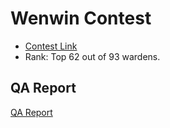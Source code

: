 # Wenwin Contest
- [Contest Link](https://code4rena.com/audits/2023-03-wenwin-contest#top)
- Rank: Top 62 out of 93 wardens.

## QA Report
[QA Report](./qa.md)
